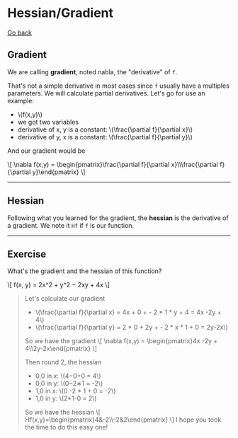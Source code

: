 # Hessian/Gradient

[Go back](..)

## Gradient

We are calling **gradient**, noted nabla, the "derivative"
of `f`. 

That's not a simple derivative in most cases since
`f` usually have a multiples parameters. We will calculate
partial derivatives. Let's go for use an example:

<ul>
    <li>\(f(x,y)\)</li>
    <li>we got two variables</li>
    <li>derivative of x, y is a constant: \(\frac{\partial f}{\partial x}\)</li>
    <li>derivative of y, x is a constant: \(\frac{\partial f}{\partial y}\)</li>
</ul>

And our gradient would be 

<div>
\[
\nabla f(x,y) = \begin{pmatrix}\frac{\partial f}{\partial x}\\\frac{\partial f}{\partial y}\end{pmatrix}
\]
</div>

<hr class="sr">

## Hessian

Following what you learned for the gradient, the **hessian** is the derivative
of a gradient. We note it ``Hf`` if `f` is our function.

<hr class="sl">

## Exercise

What's the gradient and the hessian
of this function?
<p>
\[
f(x, y) = 2x^2 + y^2 − 2xy + 4x
\]
</p>

<blockquote class="spoiler">
<p>Let's calculate our gradient</p>
<ul>
    <li class="pb-3">\(\frac{\partial f}{\partial x} = 4x + 0 + - 2 * 1 * y + 4 = 4x -2y + 4\)</li>
    <li>\(\frac{\partial f}{\partial y} = 2 * 0 + 2y + - 2 * x * 1 + 0 = 2y-2x\)</li>
</ul>

<p>So we have the gradient
\[ \nabla f(x,y) = \begin{pmatrix}4x -2y + 4\\2y-2x\end{pmatrix} \] </p>

Then round 2, the hessian

<ul>
<li>0,0 in x: \(4−0+0  = 4\)</li>
<li>0,0 in y: \(0−2∗1 = -2\)</li>
<li>1,0 in x: \(0 -2 * 1 + 0 = -2\)</li>
<li>1,0 in y: \(2*1-0  = 2\)</li>
</ul>

<p>So we have the hessian
\[ Hf(x,y)=\begin{pmatrix}4&-2\\-2&2\end{pmatrix} \]
I hope you took the time to do this easy one!
</p>
</blockquote>